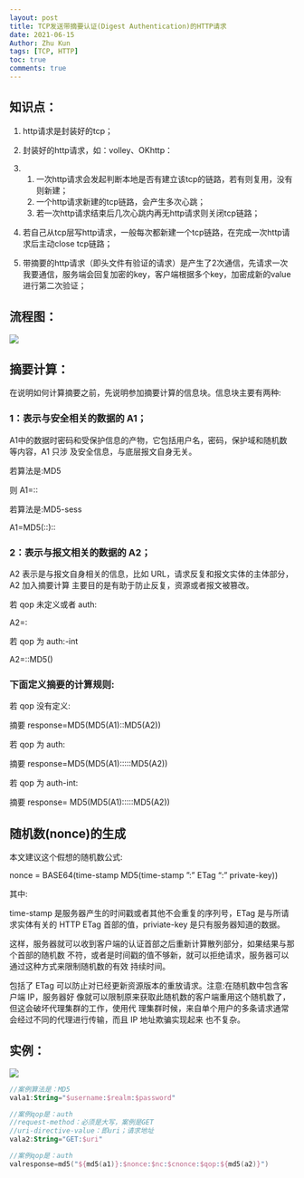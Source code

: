 ```yaml
---
layout: post
title: TCP发送带摘要认证(Digest Authentication)的HTTP请求
date: 2021-06-15
Author: Zhu Kun
tags: [TCP, HTTP]
toc: true
comments: true
---
```


## 知识点：

1. http请求是封装好的tcp；

2. 封装好的http请求，如：volley、OKhttp：

3. 1. 一次http请求会发起判断本地是否有建立该tcp的链路，若有则复用，没有则新建；
   2. 一个http请求新建的tcp链路，会产生多次心跳；
   3. 若一次http请求结束后几次心跳内再无http请求则关闭tcp链路；

4. 若自己从tcp层写http请求，一般每次都新建一个tcp链路，在完成一次http请求后主动close     tcp链路；

5. 带摘要的http请求（即头文件有验证的请求）是产生了2次通信，先请求一次我要通信，服务端会回复加密的key，客户端根据多个key，加密成新的value进行第二次验证；

## 流程图：

![](http://justzk.github.io/images/tcp-sends_http_request_with_digest_authentication/tcp-sends_http_request_with_digest_authentication-1.png)

## 摘要计算：

在说明如何计算摘要之前，先说明参加摘要计算的信息块。信息块主要有两种: 

### 1：表示与安全相关的数据的 A1；

A1中的数据时密码和受保护信息的产物，它包括用户名，密码，保护域和随机数等内容，A1 只涉 及安全信息，与底层报文自身无关。 

若算法是:MD5

则 A1=<user>:<realm>:<password>

 

若算法是:MD5-sess 

A1=MD5(<use>:<realm>:<password>):<nonce>:<cnonce>

 

### 2：表示与报文相关的数据的 A2；

A2 表示是与报文自身相关的信息，比如 URL，请求反复和报文实体的主体部分，A2 加入摘要计算 主要目的是有助于防止反复，资源或者报文被篡改。 

若 qop 未定义或者 auth: 

A2=<request-method>:<uri-directive-value>

 

若 qop 为 auth:-int

A2=<request-method>:<uri-directive-value>:MD5(<request-entity-body>)

 

### 下面定义摘要的计算规则:

若 qop 没有定义:

摘要 response=MD5(MD5(A1):<nonce>:MD5(A2)) 

 

若 qop 为 auth:

摘要 response=MD5(MD5(A1):<nonce>:<nc>:<cnonce>:<qop>:MD5(A2))

 

若 qop 为 auth-int:

摘要 response= MD5(MD5(A1):<nonce>:<nc>:<cnonce>:<qop>:MD5(A2)) 

 

## 随机数(nonce)的生成

本文建议这个假想的随机数公式: 

nonce = BASE64(time-stamp MD5(time-stamp ”:” ETag “:” private-key)) 

 

其中:

time-stamp 是服务器产生的时间戳或者其他不会重复的序列号，ETag 是与所请求实体有关的 HTTP ETag 首部的值，priviate-key 是只有服务器知道的数据。 

这样，服务器就可以收到客户端的认证首部之后重新计算散列部分，如果结果与那个首部的随机数 不符，或者是时间戳的值不够新，就可以拒绝请求，服务器可以通过这种方式来限制随机数的有效 持续时间。 

包括了 ETag 可以防止对已经更新资源版本的重放请求。注意:在随机数中包含客户端 IP，服务器好 像就可以限制原来获取此随机数的客户端重用这个随机数了，但这会破坏代理集群的工作，使用代 理集群时候，来自单个用户的多条请求通常会经过不同的代理进行传输，而且 IP 地址欺骗实现起来 也不复杂。 

 

## 实例：

![](http://justzk.github.io/images/tcp-sends_http_request_with_digest_authentication/tcp-sends_http_request_with_digest_authentication-2.png)

```kotlin
//案例算法是：MD5
vala1:String="$username:$realm:$password"

//案例qop是：auth
//request-method：必须是大写，案例是GET
//uri-directive-value：即uri；请求地址
vala2:String="GET:$uri"

//案例qop是：auth
valresponse=md5("${md5(a1)}:$nonce:$nc:$cnonce:$qop:${md5(a2)}")
```


